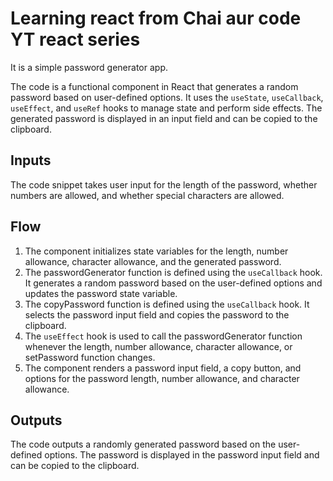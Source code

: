 # Learning react from Chai aur code YT react series

It is a simple password generator app.

The code is a functional component in React that generates a random password based on user-defined options. It uses the `useState`, `useCallback`, `useEffect`, and `useRef` hooks to manage state and perform side effects. The generated password is displayed in an input field and can be copied to the clipboard.

## Inputs

The code snippet takes user input for the length of the password, whether numbers are allowed, and whether special characters are allowed.

## Flow

1. The component initializes state variables for the length, number allowance, character allowance, and the generated password.
2. The passwordGenerator function is defined using the `useCallback` hook. It generates a random password based on the user-defined options and updates the password state variable.
3. The copyPassword function is defined using the `useCallback` hook. It selects the password input field and copies the password to the clipboard.
4. The `useEffect` hook is used to call the passwordGenerator function whenever the length, number allowance, character allowance, or setPassword function changes.
5. The component renders a password input field, a copy button, and options for the password length, number allowance, and character allowance.

## Outputs

The code outputs a randomly generated password based on the user-defined options. The password is displayed in the password input field and can be copied to the clipboard.

